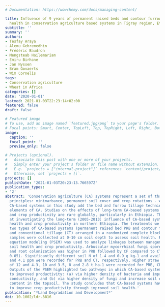 ```yaml
---
# Documentation: https://wowchemy.com/docs/managing-content/

title: Influence of 9 years of permanent raised beds and contour furrowing on soil
  health in conservation agriculture based systems in Tigray region, Ethiopia
subtitle: ''
summary: ''
authors:
- Tesfay Araya
- Alemu Gebremedhin
- Frédéric Baudron
- Mengsteab Hailemariam
- Emiru Birhane
- Jan Nyssen
- Bram Govaerts
- Wim Cornelis
tags:
- Conservation agriculture
- Wheat in Africa
categories: []
date: '2020-01-01'
lastmod: 2021-01-03T22:23:14+02:00
featured: false
draft: false

# Featured image
# To use, add an image named `featured.jpg/png` to your page's folder.
# Focal points: Smart, Center, TopLeft, Top, TopRight, Left, Right, BottomLeft, Bottom, BottomRight.
image:
  caption: ''
  focal_point: ''
  preview_only: false

# Projects (optional).
#   Associate this post with one or more of your projects.
#   Simply enter your project's folder or file name without extension.
#   E.g. `projects = ["internal-project"]` references `content/project/deep-learning/index.md`.
#   Otherwise, set `projects = []`.
projects: []
publishDate: '2021-01-03T20:23:13.766597Z'
publication_types:
- '2'
abstract: 'Conservation agriculture (CA) systems represent a set of three soil management
  principles: minimarbance, permanent soil cover and crop rotations - whereas the
  CA-based systems in this study add the bed and furrow tillage techniques as integral
  elements of CA. Studies on the effects of long-term CA-based systems on soil health
  and crop productivity are rare globally, particularly in Ethiopia. This study aimed
  at investigating the long-term (2005-2013) influence of CA-based systems on soil
  health and crop productivity in northern Ethiopia. The treatments we used include
  two types of CA-based systems (permanent raised bed PRB and contour furrowing CF)
  and conventional tillage (CT) arranged in a randomized complete block design. Soil
  samples were collected at 0-10 cm soil depth to assess soil health. Piecewise structural
  equation modeling (PSEM) was used to analyze linkages between management practices,
  soil health and crop productivity. Arbuscular mycorrhizal fungi spore abundance
  and root colonization was higher in PRB followed by CF compared to CT (p textless
  0.05). Significantly different soil N of 1.4 and 0.9 g kg-1 and available P of 6.7
  and 4.1 ppm were recorded for PRB and CT, respectively. Higher straw and grain yield
  of 12 and 4.3, 10 and 3.5, 8 and 2.8 t ha-1 were recorded for PRB, CF and CT, respectively.
  Outputs of the PSEM highlighted two pathways in which CA-based systems contributed
  to improved productivity: (a) via higher density of bacteria and improved hydraulic
  conductivity, and (b) via higher density of fungi and increase soil organic carbon
  content in the topsoil. The study concludes that CA-based systems have the potential
  to improve crop productivity through improved soil health.'
publication: '*Land Degradation and Development*'
doi: 10.1002/ldr.3816
---
```

